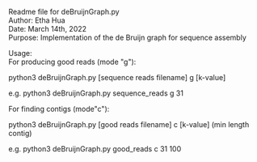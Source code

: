 Readme file for deBruijnGraph.py  
Author: Etha Hua  
Date: March 14th, 2022  
Purpose: Implementation of the de Bruijn graph for sequence assembly  
  
Usage:  
For producing good reads (mode "g"):  
  
python3 deBruijnGraph.py [sequence reads filename] g [k-value]  
  
e.g. python3 deBruijnGraph.py sequence_reads g 31  
  
For finding contigs (mode"c"):  
  
python3 deBruijnGraph.py [good reads filename] c [k-value] (min length contig)  
  
e.g. python3 deBruijnGraph.py good_reads c 31 100  
